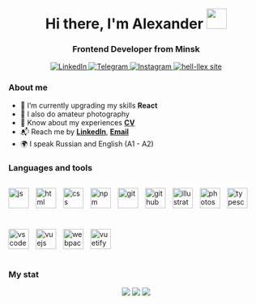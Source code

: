 <div id="header" align="center">
	<h1>Hi there, I'm Alexander <img src="https://media.giphy.com/media/hvRJCLFzcasrR4ia7z/giphy.gif" width="40"></h1>
	<h3>Frontend Developer from Minsk</h3>
	
 <a href="https://www.linkedin.com/in/hell-llex">
   <img src="https://img.shields.io/badge/LinkedIn-blue?style=for-the-badge&logo=linkedin&logoColor=white" alt="LinkedIn"/>
   </a>
   
 <a href="https://t.me/hell_llex">
   <img src="https://img.shields.io/badge/Telegram-blue?style=for-the-badge&logo=telegram&logoColor=white" alt="Telegram"/>
   </a>
   
 <a href="https://www.instagram.com/hell_llex/">
   <img src="https://img.shields.io/badge/Instagram-ff69b4?style=for-the-badge&logo=instagram&logoColor=white" alt="Instagram"/>
   </a>
   
<a href="https://hell-llex.ga/">
 <img src="https://img.shields.io/badge/hell--llex-lightgrey?style=for-the-badge&logo=ghost&logoColor=white" alt="hell-llex site"/>
 </a>
 
</div>

### About me
- 🌱 I’m currently upgrading my skills **React**
- 📸 I also do amateur photography
- 📑 Know about my experiences **[CV](https://hell-llex.github.io/rsschool-cv/)**
- 📬 Reach me by **[LinkedIn](https://www.linkedin.com/in/hell-llex)**, **[Email](mailto:demeshenko333@gmail.com)**
- 🌍 I speak Russian and English (A1 - A2)

### Languages and tools 
<div id="tools" style="
display: flex;
flex-direction: row;
flex-wrap: wrap;
gap: 10px">

<img src="https://cdn.jsdelivr.net/gh/devicons/devicon/icons/javascript/javascript-original.svg" title="js" width="40" height="40"/>&nbsp;

<img src="https://cdn.jsdelivr.net/gh/devicons/devicon/icons/html5/html5-original.svg" title="html" width="40" height="40"/>&nbsp; 

<img src="https://cdn.jsdelivr.net/gh/devicons/devicon/icons/css3/css3-original.svg" title="css" width="40" height="40"/>&nbsp; 

<!-- <img src="https://cdn.jsdelivr.net/gh/devicons/devicon/icons/react/react-original.svg" title="react" width="40" height="40"/>&nbsp; 

<img src="https://cdn.jsdelivr.net/gh/devicons/devicon/icons/redux/redux-original.svg" title="redux" width="40" height="40"/>&nbsp; 
--->

<img src="https://cdn.jsdelivr.net/gh/devicons/devicon/icons/npm/npm-original-wordmark.svg" title="npm" width="40" height="40"/>&nbsp; 

<img src="https://cdn.jsdelivr.net/gh/devicons/devicon/icons/git/git-plain.svg" title="git" width="40" height="40"/>&nbsp; 

<img src="https://cdn.jsdelivr.net/gh/devicons/devicon/icons/github/github-original.svg" title="github" width="40" height="40"/>&nbsp; 

<img src="https://cdn.jsdelivr.net/gh/devicons/devicon/icons/illustrator/illustrator-plain.svg" title="illustrator" width="40" height="40"/>&nbsp;

<img src="https://cdn.jsdelivr.net/gh/devicons/devicon/icons/photoshop/photoshop-plain.svg" title="photoshop" width="40" height="40"/>&nbsp; 

<img src="https://cdn.jsdelivr.net/gh/devicons/devicon/icons/typescript/typescript-original.svg" title="typescript" width="40" height="40"/>&nbsp; 
          
 <img src="https://cdn.jsdelivr.net/gh/devicons/devicon/icons/vscode/vscode-original.svg" title="vscode" width="40" height="40"/>&nbsp; 
          
<img src="https://cdn.jsdelivr.net/gh/devicons/devicon/icons/vuejs/vuejs-original.svg" title="vuejs" width="40" height="40"/>&nbsp;
          
<img src="https://cdn.jsdelivr.net/gh/devicons/devicon/icons/webpack/webpack-original.svg" title="webpack" width="40" height="40"/>&nbsp; 

<img src="https://cdn.jsdelivr.net/gh/devicons/devicon/icons/vuetify/vuetify-original.svg" title="vuetify" width="40" height="40"/>&nbsp; 

</div>

### My stat 
<div id="stat" align="center">
<img src="https://github-profile-summary-cards.vercel.app/api/cards/profile-details?username=hell-llex&theme=github_dark"/> 	

<img src="https://github-profile-summary-cards.vercel.app/api/cards/most-commit-language?username=hell-llex&theme=github_dark"/> 	

<img src="https://github-profile-summary-cards.vercel.app/api/cards/stats?username=hell-llex&theme=github_dark"/> 
</div>
<!--
**hell-llex/hell-llex** is a ✨ _special_ ✨ repository because its `README.md` (this file) appears on your GitHub profile.

Here are some ideas to get you started:

- 🔭 I’m currently working on ...
- 🌱 I’m currently learning ...
- 👯 I’m looking to collaborate on ...
- 🤔 I’m looking for help with ...
- 💬 Ask me about ...
- 📫 How to reach me: ...
- 😄 Pronouns: ...
- ⚡ Fun fact: ...
-->

